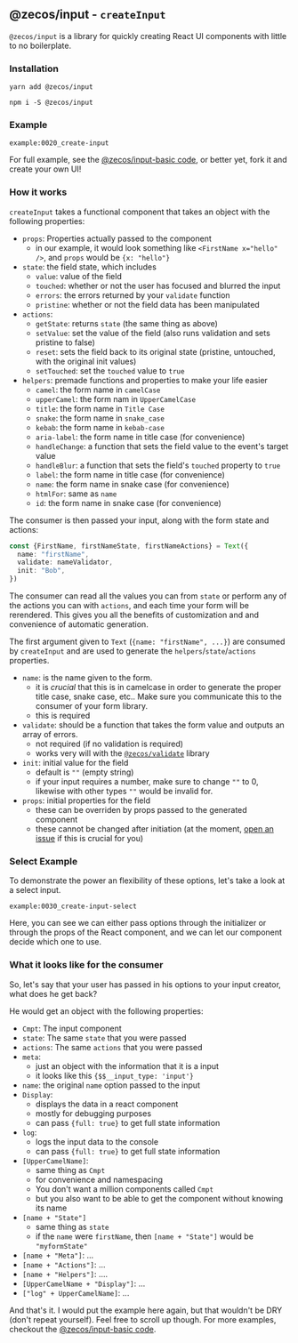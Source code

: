 ## @zecos/input - `createInput`

`@zecos/input` is a library for quickly creating React UI components with little to no boilerplate.

### Installation

`yarn add @zecos/input`

`npm i -S @zecos/input`

### Example

```tsx
example:0020_create-input
```

For full example, see the [@zecos/input-basic code](https://github.com/zecos/input-basic/blob/master/src/input-creators/Text.tsx), or better yet, fork it and create your own UI!

### How it works

`createInput` takes a functional component that takes an object with the following properties:

* `props`: Properties actually passed to the component
  * in our example, it would look something like `<FirstName x="hello" />`, and `props` would be `{x: "hello"}`
* `state`: the field state, which includes
  * `value`: value of the field
  * `touched`: whether or not the user has focused and blurred the input
  * `errors`: the errors returned by your `validate` function
  * `pristine`: whether or not the field data has been manipulated
* `actions`:
  * `getState`: returns `state` (the same thing as above)
  * `setValue`: set the value of the field (also runs validation and sets pristine to false)
  * `reset`: sets the field back to its original state (pristine, untouched, with the original init values)
  * `setTouched`: set the `touched` value to `true`
* `helpers`: premade functions and properties to make your life easier
  * `camel`: the form name in `camelCase`
  * `upperCamel`: the form nam in `UpperCamelCase`
  * `title`: the form name in `Title Case`
  * `snake`: the form name in `snake_case`
  * `kebab`: the form name in `kebab-case`
  * `aria-label`: the form name in title case (for convenience)
  * `handleChange`: a function that sets the field value to the event's target value
  * `handleBlur`: a function that sets the field's `touched` property to `true`
  * `label`: the form name in title case (for convenience)
  * `name`: the form name in snake case (for convenience)
  * `htmlFor`: same as `name`
  * `id`: the form name in snake case (for convenience)
  
The consumer is then passed your input, along with the form state and actions:

```ts
const {FirstName, firstNameState, firstNameActions} = Text({
  name: "firstName",
  validate: nameValidator,
  init: "Bob",
})
```

The consumer can read all the values you can from `state` or perform any of the actions you can with `actions`, and each time your form will be rerendered. This gives you all the benefits of customization and and convenience of automatic generation.

The first argument given to `Text` (`{name: "firstName", ...}`) are consumed by `createInput` and are used to generate the `helpers`/`state`/`actions` properties.

* `name`: is the name given to the form.
  * it is *crucial* that this is in camelcase in order to generate the proper title case, snake case, etc.. Make sure you communicate this to the consumer of your form library.
  * this is required
* `validate`: should be a function that takes the form value and outputs an array of errors.
  * not required (if no validation is required)
  * works very will with the [`@zecos/validate`](/general/validate) library
* `init`: initial value for the field
  * default is `""` (empty string)
  * if your input requires a number, make sure to change `""` to 0, likewise with other types `""` would be invalid for.
* `props`: initial properties for the field
  * these can be overriden by props passed to the generated component
  * these cannot be changed after initiation (at the moment, [open an issue](https://github.com/zecos/input/issues/new) if this is crucial for you)

### Select Example

To demonstrate the power an flexibility of these options, let's take a look at a select input.

```tsx
example:0030_create-input-select
```

Here, you can see we can either pass options through the initializer or through the props of the React component, and we can let our component decide which one to use.

### What it looks like for the consumer

So, let's say that your user has passed in his options to your input creator, what does he get back?

He would get an object with the following properties:

* `Cmpt`: The input component
* `state`: The same `state` that you were passed
* `actions`: The same `actions` that you were passed
* `meta`:
  * just an object with the information that it is a input
  * it looks like this `{$$__input_type: 'input'}`
* `name`: the original `name` option passed to the input
* `Display`:
  * displays the data in a react component
  * mostly for debugging purposes
  * can pass `{full: true}` to get full state information
* `log`:
  * logs the input data to the console
  * can pass `{full: true}` to get full state information
* `[UpperCamelName]`:
  * same thing as `Cmpt`
  * for convenience and namespacing
  * You don't want a million components called `Cmpt`
  * but you also want to be able to get the component without knowing its name
* `[name + "State"]`
  * same thing as `state`
  * if the `name` were `firstName`, then `[name + "State"]` would be `"myformState"`
* `[name + "Meta"]`: ...
* `[name + "Actions"]`: ...
* `[name + "Helpers"]`: ....
* `[UpperCamelName + "Display"]`: ...
* `["log" + UpperCamelName]`: ...

And that's it. I would put the example here again, but that wouldn't be DRY (don't repeat yourself). Feel free to scroll up though. For more examples, checkout the [@zecos/input-basic code](https://github.com/zecos/input-basic).